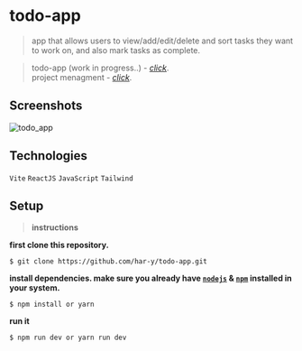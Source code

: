 # todo-app

> app that allows users to view/add/edit/delete and sort tasks they want to work on, and also mark tasks as complete.<br/>

> todo-app (work in progress..) - [_click_](https://github.com/har-y/todo-app). <br/>
> project menagment - [_click_](https://trello.com/b/aS9HtQPf/todo-app).

## Screenshots

![todo_app](./assets/img/todo_app.jpg)

## Technologies

`Vite`
`ReactJS`
`JavaScript`
`Tailwind`

## Setup

> **instructions**

**first clone this repository.**

```
$ git clone https://github.com/har-y/todo-app.git
```

**install dependencies. make sure you already have [`nodejs`](https://nodejs.org/en/) & [`npm`](https://www.npmjs.com/) installed in your system.**

```
$ npm install or yarn
```

**run it**

```
$ npm run dev or yarn run dev
```
